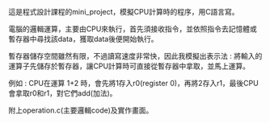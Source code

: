 <p>這是程式設計課程的mini_project，模擬CPU計算時的程序，用C語言寫。<p>
<p>電腦的邏輯運算，主要由CPU來執行，首先須接收指令，並依照指令去記憶體或暫存器中尋找該data，獲取data後便開始執行。<p>
<p>暫存器儲存空間雖然有限，不過讀寫速度非常快，因此我模擬出表示法 : 將輸入的運算子先儲存於暫存器，讓CPU計算時可直接從暫存器中拿取，並馬上運算。<p>
<p>例如 : CPU在運算 1+2 時，會先將1存入r0(register 0)，再將2存入r1，最後CPU會拿取r0和r1，對它們add(加法)。<p>
<p>附上operation.c(主要邏輯code)及實作畫面。<p>
